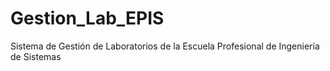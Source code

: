 Gestion_Lab_EPIS
================

Sistema de Gestión de Laboratorios de la Escuela Profesional de Ingeniería de Sistemas
